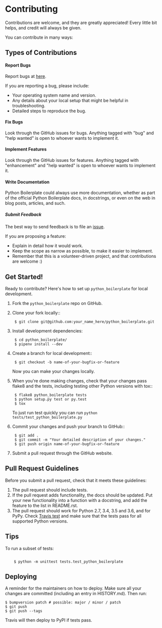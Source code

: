 # Contributing

Contributions are welcome, and they are greatly appreciated! Every little bit
helps, and credit will always be given.

You can contribute in many ways:

## Types of Contributions

#### Report Bugs

Report bugs at [here](https://github.com/nissio/python_boilerplate/issues).

If you are reporting a bug, please include:

* Your operating system name and version.
* Any details about your local setup that might be helpful in troubleshooting.
* Detailed steps to reproduce the bug.

#### Fix Bugs

Look through the GitHub issues for bugs. Anything tagged with "bug" and "help
wanted" is open to whoever wants to implement it.

#### Implement Features

Look through the GitHub issues for features. Anything tagged with "enhancement"
and "help wanted" is open to whoever wants to implement it.

#### Write Documentation

Python Boilerplate could always use more documentation, whether as part of the
official Python Boilerplate docs, in docstrings, or even on the web in blog posts,
articles, and such.

##### Submit Feedback

The best way to send feedback is to file an [issue](https://github.com/nissio/python_boilerplate/issues).

If you are proposing a feature:

* Explain in detail how it would work.
* Keep the scope as narrow as possible, to make it easier to implement.
* Remember that this is a volunteer-driven project, and that contributions
  are welcome :)

## Get Started!

Ready to contribute? Here's how to set up `python_boilerplate` for local development.

1. Fork the `python_boilerplate` repo on GitHub.
2. Clone your fork locally::

        $ git clone git@github.com:your_name_here/python_boilerplate.git

3. Install development dependencies:

        $ cd python_boilerplate/
        $ pipenv install --dev

4. Create a branch for local development::

        $ git checkout -b name-of-your-bugfix-or-feature

    Now you can make your changes locally.

5. When you're done making changes, check that your changes pass flake8 and the
   tests, including testing other Python versions with tox::

        $ flake8 python_boilerplate tests
        $ python setup.py test or py.test
        $ tox

    To just run test quickly you can run `python tests/test_python_boilerplate.py`

6. Commit your changes and push your branch to GitHub::

        $ git add .
        $ git commit -m "Your detailed description of your changes."
        $ git push origin name-of-your-bugfix-or-feature

7. Submit a pull request through the GitHub website.

## Pull Request Guidelines

Before you submit a pull request, check that it meets these guidelines:

1. The pull request should include tests.
2. If the pull request adds functionality, the docs should be updated. Put
   your new functionality into a function with a docstring, and add the
   feature to the list in README.rst.
3. The pull request should work for Python 2.7, 3.4, 3.5 and 3.6, and for PyPy. Check
   [Travis test](https://travis-ci.org/nissio/python_boilerplate/pull_requests)
   and make sure that the tests pass for all supported Python versions.


## Tips

To run a subset of tests:

```batch

    $ python -m unittest tests.test_python_boilerplate
```

## Deploying


A reminder for the maintainers on how to deploy.
Make sure all your changes are committed (including an entry in HISTORY.md).
Then run:

```batch
$ bumpversion patch # possible: major / minor / patch
$ git push
$ git push --tags
```

Travis will then deploy to PyPI if tests pass.
